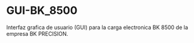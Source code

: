 # GUI-BK_8500
Interfaz grafica de usuario (GUI) para la carga electronica BK 8500 de la empresa BK PRECISION.
